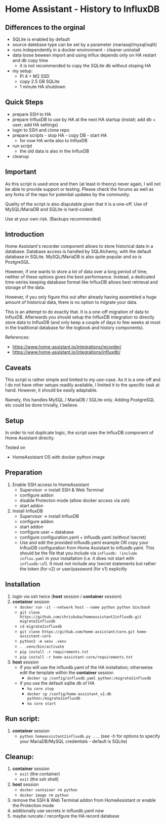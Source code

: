# Home Assistant - History to InfluxDB

## Differences to the orginal
 - SQLite is enabled by default
 - source datebase type can be set by a parameter (mariasql/mysql/sqlit)
 - runs independently in a docker environment - cleaner uninstall
 - data loose beween import and using influx depends only on HA restart and db copy time 
   - it is not recommended to copy the SQLite db without stoping HA
 - my setup:
   - Pi 4 + M2 SSD
   - copy 2.5 GB SQLite
   - 1 minute HA shutdown

## Quick Steps
  - prepare SSH to HA
  - prepare InfluxDB to use by HA at the next HA startup (install; add db + user; add HA settings)
  - login to SSH and clone repo
  - prepare scripts - stop HA - copy DB - start HA
    - for now HA write also to InfluxDB
  - run script
    - the old data is also in the InfluxDB
  - cleanup
 
## Important

As this script is used once and then (at least in theory) never again, I will
not be able to provide support or testing. Please check the forums as well as
any forks of the repo for potential updates by the community.

Quality of the script is also disputable given that it is a one-off. Use of
MySQL/MariaDB and SQLite is hard-coded.

Use at your own risk. (Backups recommended)

## Introduction

Home Assistant's recorder component allows to store historical data in a database.
Database access is handled by SQLAlchemy, with the default database in SQLite.
MySQL/MariaDB is also quite popular and so is PostgreSQL.

However, if one wants to store a lot of data over a long period of time, neither
of these options gives the best performance. Instead, a dedicated time-series
keeping database format like InfluxDB allows best retrieval and storage of the
data.

However, if you only figure this out after already having assembled a huge amount
of historical data, there is no option to migrate your data.

This is an attempt to do exactly that. It is a one-off migration of data to
InfluxDB. Afterwards you should setup the InfluxDB integration to directly store
data to InfluxDB (and only keep a couple of days to few weeks at most in the
traditional database for the logbook and history components).

References:
- https://www.home-assistant.io/integrations/recorder/
- https://www.home-assistant.io/integrations/influxdb/

## Caveats

This script is rather simple and limited to my use-case. As it is a one-off
and I do not have other setups readily available, I limited it to the specific
task at hand. However, it should be easily adaptable.

Namely, this handles MySQL / MariaDB / SQLite only. Adding PostgreSQL etc could
be done trivially, I believe.

## Setup

In order to not duplicate logic, the script uses the InfluxDB component of
Home Assistant directly.

Tested on 
- HomeAssistant OS with docker python image

## Preparation
1. Enable SSH access to HomeAssistant
   - Supervisor -> install SSH & Web Terminal
   - configure addon
   - disable Protecton mode (allow docker access via ssh)
   - start addon
2. Install InfluxDB
   - Supervisor -> install InfluxDB
   - configure addon
   - start addon
   - configure user + database
   - configure configuration.yaml + influxdb.yaml (without !secret)
   - Use and edit the provided influxdb.yaml example OR copy your InfluxDB 
     configuration from Home Assistant to influxdb.yaml.
     This should be the file that you include via `influxdb: !include influx.yaml`
     in your installation (i.e. it does not start with `influxdb:\n`!).
     It must not include any !secret statements but rather the token (for v2)
     or user/password (for v1) explicitly

## Installation
1. login via ssh twice (**host** session / **container** session)
2. **container** session
   - `docker run -it --network host --name python python bin/bash`
   - `git clone https://github.com/chriskuba/homeassistant2influxdb.git migrate2influxdb`
   - `cd migrate2influxdb`
   - `git clone https://github.com/home-assistant/core.git home-assistant-core`
   - `python3 -m venv .venv`
   - `. .venv/bin/activate`
   - `pip install -r requirements.txt`
   - `pip install -r home-assistant-core/requirements.txt`
3. **host** session
   - if you will use the influxdb.yaml of the HA installation; otherweise  edit the template within the **container** session
      - `docker cp /config/influxdb.yaml python:/migrate2influxdb`
   - if you use the default sqlite db of HA
      - `ha core stop`
      - `docker cp /config/home-assistant_v2.db python:/migrate2influxdb`
      - `ha core start`

## Run script:
1. **container** session
   - `python homeassistant2influxdb.py ...` (see -h for options to specify your MariaDB/MySQL credentials - default is SQLite)

## Cleanup:
1. **container** session
   - `exit` (the container)
   - `exit` (the ssh shell)
2. **host** session
   - `docker container rm python`
   - `docker image rm python`
3. remove the SSH & Web Terminal addon from HomeAssistant or enable the Protection mode
4. additionally use secrets in influxdb.yaml now
5. maybe runcate / reconfgure the HA record database
